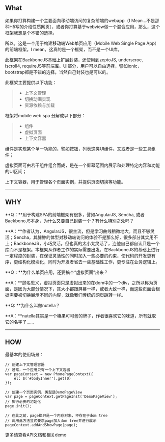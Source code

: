 
What
-------------

如果你打算构建一个主要面向移动端访问的复杂前端的webapp（I Mean...不是那种H5写的介绍性质网页），或者你打算基于webview做一个混合应用，那么，这个框架我想是个不错的选择。

所以，这是一个用于构建移动端Web单页应用（Mobile Web Single Page App）的前端框架。I mean，这真的是一个框架，而不是一个UI库。

此框架在BackboneJS基础上扩展封装，还使用到zeptoJS, underscroe, iscroll4, requireJS等前端库。UI部分，用户可以自由选择，譬如ionic， bootstrap都是不错的选择，当然自己封装也是可以的。

此框架主要提供以下功能：

> - 上下文管理
> - 切换动画实现
> - 资源依赖与加载

框架将mobile web spa 分解成以下部分：

>- 组件
>- 虚拟页面
>- 上下文容器

组件是实现某个单一功能的，譬如按钮，列表这类UI组件，又或者是一些工具组件；

虚拟页面可由若干组件组合而成，是在一个屏幕范围内展示和处理特定内容和功能的UI区间；

上下文容器，用于管理各个页面实例，并提供页面切换等功能。

------------------------

WHY
--------------

**Q：**用于构建SPA的前端框架有很多，譬如AngularJS, Sencha, 或者BackboneJS本身，为什么又要自己封装一个？有什么特别之处吗？

**A：**作者认为，AngularJS，很主流，但是学习曲线稍微地大，而且不够灵活；Sencha，其臃肿的体型对移动端访问的体验不是那么好，很多部分其实用不上；BackboneJS，小巧灵活，但也真的太小太灵活了，连他自己都自认只是一个库而不是框架。本框架从作者工作的实际需要出发，在BackboneJS的基础上进行一定程度的封装，在保证灵活性的同时加入一些必要的约束，使代码的开发更有序，更结构化模块化，同时为开发者省去一些基础性工作，更专注在业务逻辑上。

**Q：**为什么单页应用，还要搞个“虚拟页面”出来？

**A：**顾名思义，虚拟页面只是虚拟出来的在dom中的一个div，之所以称为页面，是因为大部分情况下，其大小都跟屏幕一样，或者大致一样，而这些页面会根据需要被切换展示不同的内容，就像我们传统的网页跳转一样。

**Q: **为什么叫做nutella？

**A：**nutella其实是一个榛果可可酱的牌子，作者很喜欢它的味道，所有就取它的名字了……

--------------------

HOW
--------------
最基本的使用场景：

```
// 创建上下文管理容器
// 通常，一个应用只有一个上下文容器
var pageContext = new PhonePageContext({
	el: $('#bodyInner').get(0)
});

// 创建一个页面实例，类型是DemoPageView
var page = pageContext.getPageInst('DemoPageView');
// 执行必要的初始化
page.init();

// 在此之前，page都只是一个内存对象，不存在于dom tree
// 调用此方法显式要求page加入dom tree并进行展示
pageContext.addAndShowPage(page);

```

更多请查看API文档和相关demo
